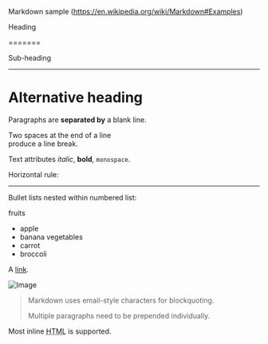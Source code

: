 Markdown sample (https://en.wikipedia.org/wiki/Markdown#Examples)

Heading

=======

Sub-heading

-----------

# Alternative heading #

Paragraphs are **separated
by** a blank line.

Two spaces at the end of a line  
produce a line break.


Text attributes _italic_, **bold**, `monospace`.


Horizontal rule:

---

Bullet lists nested within numbered list:

fruits
* apple
* banana
vegetables
* carrot
* broccoli


A [link](example.com).


![Image](Icon-pictures.png "icon")

> Markdown uses email-style
characters for blockquoting.
>
> Multiple paragraphs need to be prepended individually.

Most inline <abbr title="Hypertext Markup Language">HTML</abbr> is supported.